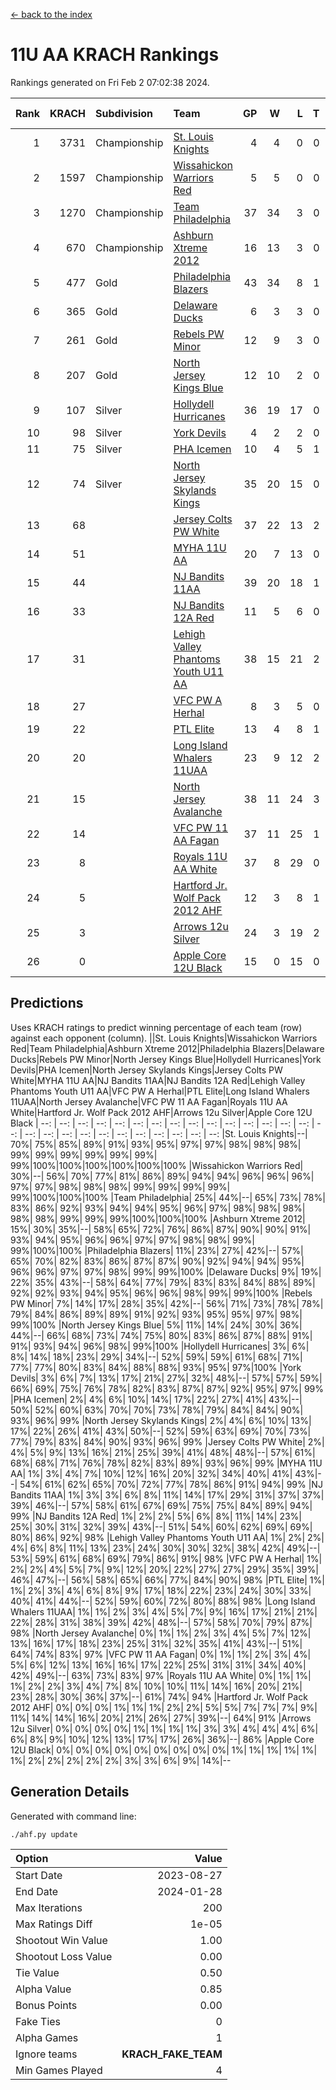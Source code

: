 [<- back to the index](readme.md)
# 11U AA KRACH Rankings
Rankings generated on Fri Feb  2 07:02:38 2024.

Rank|KRACH|Subdivision|Team|GP|W|L|T|OTW|OTL|SoS|Exp Wins|Win Diff
---:|---:|:---|:---|---:|---:|---:|---:|---:|---:|---:|---:|---:
1|3731|Championship|[St. Louis Knights](https://gamesheetstats.com/seasons/3659/teams/143319/schedule)|4|4|0|0|0|0|124|4.8|-0.0
2|1597|Championship|[Wissahickon Warriors Red](https://gamesheetstats.com/seasons/3659/teams/140468/schedule)|5|5|0|0|1|0|42|5.8|-0.0
3|1270|Championship|[Team Philadelphia](https://gamesheetstats.com/seasons/3659/teams/140788/schedule)|37|34|3|0|1|1|135|34.9|0.0
4|670|Championship|[Ashburn Xtreme 2012](https://gamesheetstats.com/seasons/3659/teams/140775/schedule)|16|13|3|0|1|0|259|13.9|0.0
5|477|Gold|[Philadelphia Blazers](https://gamesheetstats.com/seasons/3659/teams/140785/schedule)|43|34|8|1|2|1|273|35.4|0.0
6|365|Gold|[Delaware Ducks](https://gamesheetstats.com/seasons/3659/teams/140453/schedule)|6|3|3|0|1|1|530|3.9|0.0
7|261|Gold|[Rebels PW Minor](https://gamesheetstats.com/seasons/3659/teams/140786/schedule)|12|9|3|0|0|0|197|9.9|0.0
8|207|Gold|[North Jersey Kings Blue](https://gamesheetstats.com/seasons/3659/teams/140459/schedule)|12|10|2|0|1|0|44|10.9|0.0
9|107|Silver|[Hollydell Hurricanes](https://gamesheetstats.com/seasons/3659/teams/140777/schedule)|36|19|17|0|1|3|438|19.9|0.0
10|98|Silver|[York Devils](https://gamesheetstats.com/seasons/3659/teams/140469/schedule)|4|2|2|0|1|0|515|2.9|0.0
11|75|Silver|[PHA Icemen](https://gamesheetstats.com/seasons/3659/teams/143313/schedule)|10|4|5|1|1|0|258|5.4|0.0
12|74|Silver|[North Jersey Skylands Kings](https://gamesheetstats.com/seasons/3659/teams/140784/schedule)|35|20|15|0|3|3|168|20.9|0.0
13|68||[Jersey Colts PW White](https://gamesheetstats.com/seasons/3659/teams/140778/schedule)|37|22|13|2|2|0|96|23.9|0.0
14|51||[MYHA 11U AA](https://gamesheetstats.com/seasons/3659/teams/140781/schedule)|20|7|13|0|0|0|332|7.9|0.0
15|44||[NJ Bandits 11AA](https://gamesheetstats.com/seasons/3659/teams/140782/schedule)|39|20|18|1|0|3|118|21.4|0.0
16|33||[NJ Bandits 12A Red](https://gamesheetstats.com/seasons/3659/teams/140458/schedule)|11|5|6|0|0|0|46|5.9|0.0
17|31||[Lehigh Valley Phantoms Youth U11 AA](https://gamesheetstats.com/seasons/3659/teams/140779/schedule)|38|15|21|2|1|1|293|16.9|0.0
18|27||[VFC PW A Herhal](https://gamesheetstats.com/seasons/3659/teams/140467/schedule)|8|3|5|0|1|1|139|3.9|0.0
19|22||[PTL Elite](https://gamesheetstats.com/seasons/3659/teams/140462/schedule)|13|4|8|1|1|0|46|5.4|0.0
20|20||[Long Island Whalers 11UAA](https://gamesheetstats.com/seasons/3659/teams/140780/schedule)|23|9|12|2|0|1|71|10.9|0.0
21|15||[North Jersey Avalanche](https://gamesheetstats.com/seasons/3659/teams/140783/schedule)|38|11|24|3|1|5|132|13.4|0.0
22|14||[VFC PW 11 AA Fagan](https://gamesheetstats.com/seasons/3659/teams/140789/schedule)|37|11|25|1|3|1|307|12.4|0.0
23|8||[Royals 11U AA White](https://gamesheetstats.com/seasons/3659/teams/140787/schedule)|37|8|29|0|1|0|303|8.9|0.0
24|5||[Hartford Jr. Wolf Pack 2012 AHF](https://gamesheetstats.com/seasons/3659/teams/140776/schedule)|12|3|8|1|0|0|34|4.4|0.0
25|3||[Arrows 12u Silver](https://gamesheetstats.com/seasons/3659/teams/140774/schedule)|24|3|19|2|0|1|66|4.9|0.0
26|0||[Apple Core 12U Black](https://gamesheetstats.com/seasons/3659/teams/140773/schedule)|15|0|15|0|0|0|314|0.9|0.0

## Predictions
Uses KRACH ratings to predict winning percentage of each team (row) against each opponent (column).
||St. Louis Knights|Wissahickon Warriors Red|Team Philadelphia|Ashburn Xtreme 2012|Philadelphia Blazers|Delaware Ducks|Rebels PW Minor|North Jersey Kings Blue|Hollydell Hurricanes|York Devils|PHA Icemen|North Jersey Skylands Kings|Jersey Colts PW White|MYHA 11U AA|NJ Bandits 11AA|NJ Bandits 12A Red|Lehigh Valley Phantoms Youth U11 AA|VFC PW A Herhal|PTL Elite|Long Island Whalers 11UAA|North Jersey Avalanche|VFC PW 11 AA Fagan|Royals 11U AA White|Hartford Jr. Wolf Pack 2012 AHF|Arrows 12u Silver|Apple Core 12U Black
| --: | --: | --: | --: | --: | --: | --: | --: | --: | --: | --: | --: | --: | --: | --: | --: | --: | --: | --: | --: | --: | --: | --: | --: | --: | --: | --: 
|St. Louis Knights|--| 70%| 75%| 85%| 89%| 91%| 93%| 95%| 97%| 97%| 98%| 98%| 98%| 99%| 99%| 99%| 99%| 99%| 99%| 99%|100%|100%|100%|100%|100%|100%
|Wissahickon Warriors Red| 30%|--| 56%| 70%| 77%| 81%| 86%| 89%| 94%| 94%| 96%| 96%| 96%| 97%| 97%| 98%| 98%| 98%| 99%| 99%| 99%| 99%| 99%|100%|100%|100%
|Team Philadelphia| 25%| 44%|--| 65%| 73%| 78%| 83%| 86%| 92%| 93%| 94%| 94%| 95%| 96%| 97%| 98%| 98%| 98%| 98%| 98%| 99%| 99%| 99%|100%|100%|100%
|Ashburn Xtreme 2012| 15%| 30%| 35%|--| 58%| 65%| 72%| 76%| 86%| 87%| 90%| 90%| 91%| 93%| 94%| 95%| 96%| 96%| 97%| 97%| 98%| 98%| 99%| 99%|100%|100%
|Philadelphia Blazers| 11%| 23%| 27%| 42%|--| 57%| 65%| 70%| 82%| 83%| 86%| 87%| 87%| 90%| 92%| 94%| 94%| 95%| 96%| 96%| 97%| 97%| 98%| 99%| 99%|100%
|Delaware Ducks|  9%| 19%| 22%| 35%| 43%|--| 58%| 64%| 77%| 79%| 83%| 83%| 84%| 88%| 89%| 92%| 92%| 93%| 94%| 95%| 96%| 96%| 98%| 99%| 99%|100%
|Rebels PW Minor|  7%| 14%| 17%| 28%| 35%| 42%|--| 56%| 71%| 73%| 78%| 78%| 79%| 84%| 86%| 89%| 89%| 91%| 92%| 93%| 95%| 95%| 97%| 98%| 99%|100%
|North Jersey Kings Blue|  5%| 11%| 14%| 24%| 30%| 36%| 44%|--| 66%| 68%| 73%| 74%| 75%| 80%| 83%| 86%| 87%| 88%| 91%| 91%| 93%| 94%| 96%| 98%| 99%|100%
|Hollydell Hurricanes|  3%|  6%|  8%| 14%| 18%| 23%| 29%| 34%|--| 52%| 59%| 59%| 61%| 68%| 71%| 77%| 77%| 80%| 83%| 84%| 88%| 88%| 93%| 95%| 97%|100%
|York Devils|  3%|  6%|  7%| 13%| 17%| 21%| 27%| 32%| 48%|--| 57%| 57%| 59%| 66%| 69%| 75%| 76%| 78%| 82%| 83%| 87%| 87%| 92%| 95%| 97%| 99%
|PHA Icemen|  2%|  4%|  6%| 10%| 14%| 17%| 22%| 27%| 41%| 43%|--| 50%| 52%| 60%| 63%| 70%| 70%| 73%| 78%| 79%| 84%| 84%| 90%| 93%| 96%| 99%
|North Jersey Skylands Kings|  2%|  4%|  6%| 10%| 13%| 17%| 22%| 26%| 41%| 43%| 50%|--| 52%| 59%| 63%| 69%| 70%| 73%| 77%| 79%| 83%| 84%| 90%| 93%| 96%| 99%
|Jersey Colts PW White|  2%|  4%|  5%|  9%| 13%| 16%| 21%| 25%| 39%| 41%| 48%| 48%|--| 57%| 61%| 68%| 68%| 71%| 76%| 78%| 82%| 83%| 89%| 93%| 96%| 99%
|MYHA 11U AA|  1%|  3%|  4%|  7%| 10%| 12%| 16%| 20%| 32%| 34%| 40%| 41%| 43%|--| 54%| 61%| 62%| 65%| 70%| 72%| 77%| 78%| 86%| 91%| 94%| 99%
|NJ Bandits 11AA|  1%|  3%|  3%|  6%|  8%| 11%| 14%| 17%| 29%| 31%| 37%| 37%| 39%| 46%|--| 57%| 58%| 61%| 67%| 69%| 75%| 75%| 84%| 89%| 94%| 99%
|NJ Bandits 12A Red|  1%|  2%|  2%|  5%|  6%|  8%| 11%| 14%| 23%| 25%| 30%| 31%| 32%| 39%| 43%|--| 51%| 54%| 60%| 62%| 69%| 69%| 80%| 86%| 92%| 98%
|Lehigh Valley Phantoms Youth U11 AA|  1%|  2%|  2%|  4%|  6%|  8%| 11%| 13%| 23%| 24%| 30%| 30%| 32%| 38%| 42%| 49%|--| 53%| 59%| 61%| 68%| 69%| 79%| 86%| 91%| 98%
|VFC PW A Herhal|  1%|  2%|  2%|  4%|  5%|  7%|  9%| 12%| 20%| 22%| 27%| 27%| 29%| 35%| 39%| 46%| 47%|--| 56%| 58%| 65%| 66%| 77%| 84%| 90%| 98%
|PTL Elite|  1%|  1%|  2%|  3%|  4%|  6%|  8%|  9%| 17%| 18%| 22%| 23%| 24%| 30%| 33%| 40%| 41%| 44%|--| 52%| 59%| 60%| 72%| 80%| 88%| 98%
|Long Island Whalers 11UAA|  1%|  1%|  2%|  3%|  4%|  5%|  7%|  9%| 16%| 17%| 21%| 21%| 22%| 28%| 31%| 38%| 39%| 42%| 48%|--| 57%| 58%| 70%| 79%| 87%| 98%
|North Jersey Avalanche|  0%|  1%|  1%|  2%|  3%|  4%|  5%|  7%| 12%| 13%| 16%| 17%| 18%| 23%| 25%| 31%| 32%| 35%| 41%| 43%|--| 51%| 64%| 74%| 83%| 97%
|VFC PW 11 AA Fagan|  0%|  1%|  1%|  2%|  3%|  4%|  5%|  6%| 12%| 13%| 16%| 16%| 17%| 22%| 25%| 31%| 31%| 34%| 40%| 42%| 49%|--| 63%| 73%| 83%| 97%
|Royals 11U AA White|  0%|  1%|  1%|  1%|  2%|  2%|  3%|  4%|  7%|  8%| 10%| 10%| 11%| 14%| 16%| 20%| 21%| 23%| 28%| 30%| 36%| 37%|--| 61%| 74%| 94%
|Hartford Jr. Wolf Pack 2012 AHF|  0%|  0%|  0%|  1%|  1%|  1%|  2%|  2%|  5%|  5%|  7%|  7%|  7%|  9%| 11%| 14%| 14%| 16%| 20%| 21%| 26%| 27%| 39%|--| 64%| 91%
|Arrows 12u Silver|  0%|  0%|  0%|  0%|  1%|  1%|  1%|  1%|  3%|  3%|  4%|  4%|  4%|  6%|  6%|  8%|  9%| 10%| 12%| 13%| 17%| 17%| 26%| 36%|--| 86%
|Apple Core 12U Black|  0%|  0%|  0%|  0%|  0%|  0%|  0%|  0%|  0%|  1%|  1%|  1%|  1%|  1%|  1%|  2%|  2%|  2%|  2%|  2%|  3%|  3%|  6%|  9%| 14%|--

## Generation Details

Generated with command line:
```
./ahf.py update
```

| Option | Value |
| :----- | ----: |
| Start Date | 2023-08-27 |
| End Date | 2024-01-28 |
| Max Iterations | 200 |
| Max Ratings Diff | 1e-05 |
| Shootout Win Value | 1.00 |
| Shootout Loss Value | 0.00 |
| Tie Value | 0.50 |
| Alpha Value | 0.85 |
| Bonus Points | 0.00 |
| Fake Ties | 0 |
| Alpha Games | 1 |
| Ignore teams | __KRACH_FAKE_TEAM__ |
| Min Games Played | 4 |

